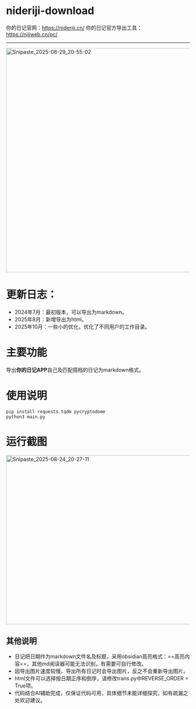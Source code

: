 # nideriji-download
你的日记官网：https://nideriji.cn/
你的日记官方导出工具：https://nijiweb.cn/pc/

---
<img width="808" height="613" alt="Snipaste_2025-08-29_20-55-02" src="https://github.com/user-attachments/assets/7e69a890-25b1-4f47-93d3-77cd4cf28052" />

# 更新日志：
- 2024年7月：最初版本，可以导出为markdown。
- 2025年8月：新增导出为html。
- 2025年10月：一些小的优化，优化了不同用户的工作目录。


# 主要功能
导出**你的日记APP**自己及匹配搭档的日记为markdown格式。

# 使用说明
```
pip install requests tqdm pycryptodome
python3 main.py
```


# 运行截图
<img width="767" height="462" alt="Snipaste_2025-08-24_20-27-11" src="https://github.com/user-attachments/assets/bc7e4389-7f9d-41cf-b337-a5e71ee8dff8" />


## 其他说明
- 日记把日期作为markdown文件名及标题，采用obsidian高亮格式：==高亮内容==，其他md阅读器可能无法识别，有需要可自行修改。
- 因导出图片速度较慢，导出所有日记时会导出图片，反之不会重新导出图片。
- html文件可以选择按日期正序和倒序，请修改trans.py中REVERSE_ORDER = True项。
- 代码结合AI辅助完成，仅保证代码可用，具体细节未能详细探究，如有疏漏之处欢迎建议。


